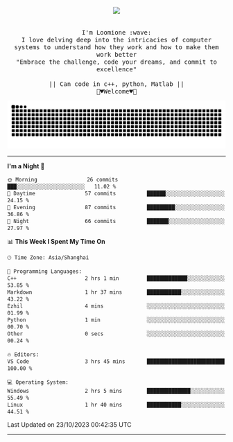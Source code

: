 <p align="center"><img src="https://i.imgur.com/A6bWGFl.gif"/></p>

<p align="center">
  <br />
  <samp>
    I'm Loomione :wave:
    <br />
    I love delving deep into the intricacies of computer systems to understand how they work and how to make them work better
    <br />
    "Embrace the challenge, code your dreams, and commit to excellence"
    <br>
                  <br> || Can code in c++, python, Matlab || <br>
                             🌼♥️Welcome♥️🥰
  </samp>
</p> 
<div align="center">
<picture>
  <source media="(prefers-color-scheme: dark)" srcset="https://raw.githubusercontent.com/Loomione/Loomione/output/github-contribution-grid-snake-dark.svg">
  <source media="(prefers-color-scheme: light)" srcset="https://raw.githubusercontent.com/Loomione/Loomione/output/github-contribution-grid-snake.svg">
  <img alt="github contribution grid snake animation" src="https://raw.githubusercontent.com/Loomione/Loomione/output/github-contribution-grid-snake.svg">
</picture>
</div>

-------

<!--START_SECTION:waka-->
**I'm a Night 🦉** 

```text
🌞 Morning                26 commits          ███░░░░░░░░░░░░░░░░░░░░░░   11.02 % 
🌆 Daytime                57 commits          ██████░░░░░░░░░░░░░░░░░░░   24.15 % 
🌃 Evening                87 commits          █████████░░░░░░░░░░░░░░░░   36.86 % 
🌙 Night                  66 commits          ███████░░░░░░░░░░░░░░░░░░   27.97 % 
```


📊 **This Week I Spent My Time On** 

```text
🕑︎ Time Zone: Asia/Shanghai

💬 Programming Languages: 
C++                      2 hrs 1 min         █████████████░░░░░░░░░░░░   53.85 % 
Markdown                 1 hr 37 mins        ███████████░░░░░░░░░░░░░░   43.22 % 
Ezhil                    4 mins              ░░░░░░░░░░░░░░░░░░░░░░░░░   01.99 % 
Python                   1 min               ░░░░░░░░░░░░░░░░░░░░░░░░░   00.70 % 
Other                    0 secs              ░░░░░░░░░░░░░░░░░░░░░░░░░   00.24 % 

🔥 Editors: 
VS Code                  3 hrs 45 mins       █████████████████████████   100.00 % 

💻 Operating System: 
Windows                  2 hrs 5 mins        ██████████████░░░░░░░░░░░   55.49 % 
Linux                    1 hr 40 mins        ███████████░░░░░░░░░░░░░░   44.51 % 
```


 Last Updated on 23/10/2023 00:42:35 UTC
<!--END_SECTION:waka-->
-------




